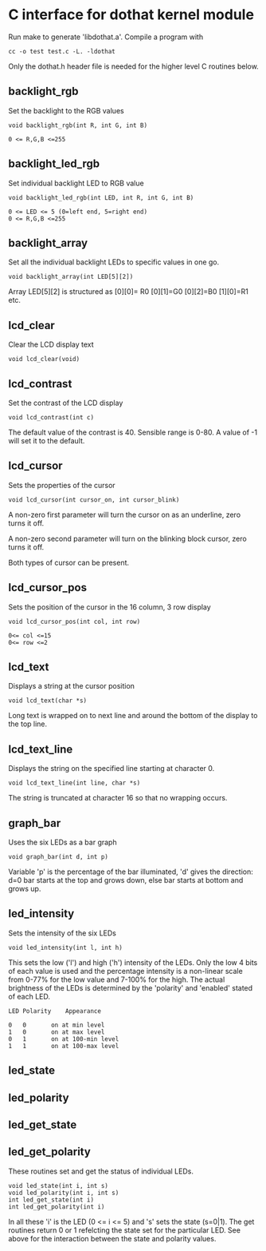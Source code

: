 # C interface for dothat kernel module

Run make to generate 'libdothat.a'.  Compile a program with 

	cc -o test test.c -L. -ldothat

Only the dothat.h header file is needed for the higher level C routines below.


## backlight_rgb

Set the backlight to the RGB values

	void backlight_rgb(int R, int G, int B)

	0 <= R,G,B <=255

## backlight_led_rgb

Set individual backlight LED to RGB value

	void backlight_led_rgb(int LED, int R, int G, int B)

	0 <= LED <= 5 (0=left end, 5=right end)
	0 <= R,G,B <=255

## backlight_array

Set all the individual backlight LEDs to specific values in one go.

	void backlight_array(int LED[5][2])

Array LED[5][2] is structured as [0][0]= R0 [0][1]=G0 [0][2]=B0 [1][0]=R1 etc.

## lcd_clear

Clear the LCD display text

	void lcd_clear(void)

## lcd_contrast

Set the contrast of the LCD display

	void lcd_contrast(int c)

The default value of the contrast is 40. Sensible range is 0-80.  A value of -1 will set it to the default.

## lcd_cursor

Sets the properties of the cursor 

	void lcd_cursor(int cursor_on, int cursor_blink)

A non-zero first parameter will turn the cursor on as an underline, zero turns it off.

A non-zero second parameter will turn on the blinking block cursor, zero turns it off.

Both types of cursor can be present.

## lcd_cursor_pos

Sets the position of the cursor in the 16 column, 3 row display

	void lcd_cursor_pos(int col, int row)

	0<= col <=15
	0<= row <=2

## lcd_text

Displays a string at the cursor position

	void lcd_text(char *s)

Long text is wrapped on to next line and around the bottom of the display to the top line.

## lcd_text_line

Displays the string on the specified line starting at character 0.

	void lcd_text_line(int line, char *s)

The string is truncated at character 16 so that no wrapping occurs.

## graph_bar

Uses the six LEDs as a bar graph

	void graph_bar(int d, int p)

Variable 'p' is the percentage of the bar illuminated, 'd' gives the 
direction: d=0 bar starts at the top and grows down, else bar starts
at bottom and grows up.

## led_intensity

Sets the intensity of the six LEDs

	void led_intensity(int l, int h)

This sets the low ('l') and high ('h') intensity of the LEDs. Only the
low 4 bits of each value is used and the percentage intensity is a 
non-linear scale from 0-77% for the low value and 7-100% for the high.
The actual brightness of the LEDs is determined by the 'polarity' and 
'enabled' stated of each LED. 

	LED	Polarity	Appearance

	0	0		on at min level
	1	0		on at max level
	0	1		on at 100-min level
	1	1		on at 100-max level

## led_state
## led_polarity
## led_get_state
## led_get_polarity

These routines set and get the status of individual LEDs.

	void led_state(int i, int s)
	void led_polarity(int i, int s)
	int led_get_state(int i)
	int led_get_polarity(int i)

In all these 'i' is the LED (0 <= i <= 5) and 's' sets the state (s=0|1).
The get routines return 0 or 1 refelcting the state set for the particular
LED. See above for the interaction between the state and polarity values.


